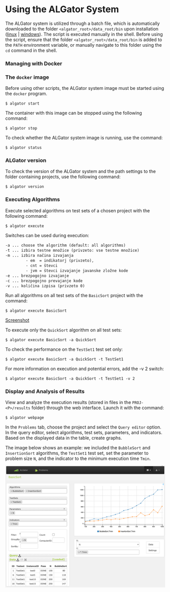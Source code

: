 # Using the ALGator System

  

The ALGator system is utilized through a batch file, which is automatically downloaded to the folder `<algator_root>/data_root/bin` upon installation ([linux](/dist/htmldoc/install_linux.md) | [windows](/dist/htmldoc/install_windows.md)). The script is executed manually in the shell. Before using the script, ensure that the folder `<algator_root>/data_root/bin` is added to the `PATH` environment variable, or manually navigate to this folder using the `cd` command in the shell.


### Managing with Docker

### The ``docker``  image

Before using other scripts, the ALGator system image must be started using the `docker` program.
```
$ algator start 
```

The container with this image can be stopped using the following command:
```
$ algator stop 
```
To check whether the ALGator system image is running, use the command:

```
$ algator status 
```

### ALGator version

To check the version of the ALGator system and the path settings to the folder containing projects, use the following command:

```
$ algator version 
```

### Executing Algorithms

Execute selected algorithms on test sets of a chosen project with the following command:

```
$ algator execute
```

Switches can be used during execution:

```
-a ... choose the algorithm (default: all algorithms)
-t ... izbira testne množice (privzeto: vse testne množice)
-m ... izbira načina izvajanja 
         - em  = indikatorj (privzeto), 
         - cnt = števci
         - jvm = števci izvajanje javanske zložne kode
-e ... brezpogojno izvajanje
-c ... brezpogojno prevajanje kode
-v ... količina izpisa (privzeto 0)
```
Run all algorithms on all test sets of the ``BasicSort`` project with the command:

```
$ algator execute BasicSort
```
<p style="float:rigth;"><a href="/dist/htmldoc/images/execute.png">Screenshot</a>


To execute only the ``QuickSort`` algorithm on all test sets:

```
$ algator execute BasicSort -a QuickSort
```
To check the performance on the ``TestSet1`` test set only:

```
$ algator execute BasicSort -a QuickSort -t TestSet1
```
For more information on execution and potential errors, add the -v 2 switch:

```
$ algator execute BasicSort -a QuickSort -t TestSet1 -v 2
```

### Display and Analysis of Results

View and analyze the execution results (stored in files in the ``PROJ-<P>/results`` folder) through the web interface. Launch it with the command:

```
$ algator webpage
```
In the ``Problems`` tab, choose the project and select the ``Query editor`` option. In the query editor, select algorithms, test sets, parameters, and indicators. Based on the displayed data in the table, create graphs.


The image below shows an example: we included the ``BubbleSort`` and ``InsertionSort`` algorithms, the ``TestSet1`` test set, set the parameter to problem size ``N``, and the indicator to the minimum execution time ``Tmin``.

<p style="text-align:center;">
<img width=700 src="images/queryEditor.png" />
</p>
</body>
</html>

  